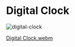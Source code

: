 # Digital Clock 


![digital-clock](https://user-images.githubusercontent.com/103574424/190359614-4d5d3dde-3cfe-4f56-b9f0-2266066151a8.png)



[Digital Clock.webm](https://user-images.githubusercontent.com/103574424/190359688-2695a026-005c-478f-86e1-0afb203d0d8f.webm)
